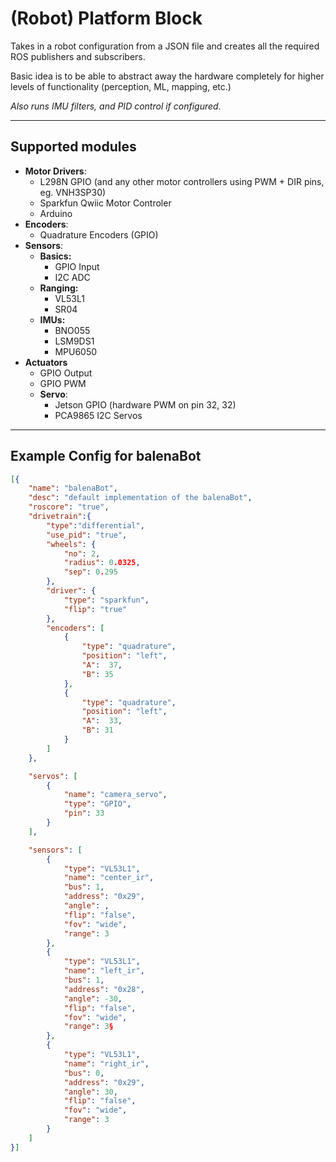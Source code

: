 # (Robot) Platform Block 

Takes in a robot configuration from a JSON file and creates all the required ROS publishers and subscribers.

Basic idea is to be able to abstract away the hardware completely for higher levels of functionality (perception, ML, mapping, etc.)

*Also runs IMU filters, and PID control if configured.*

---
## Supported modules
* **Motor Drivers**: 
    * L298N GPIO (and any other motor controllers using PWM + DIR pins, eg. VNH3SP30)
    * Sparkfun Qwiic Motor Controler
    * Arduino 
* **Encoders**: 
    * Quadrature Encoders (GPIO)
* **Sensors**: 
    * **Basics:**
        * GPIO Input 
        * I2C ADC 
    * **Ranging:**
        * VL53L1
        * SR04
    * **IMUs:**
        * BNO055
        * LSM9DS1
        * MPU6050
* **Actuators**
    * GPIO Output 
    * GPIO PWM 
    * **Servo**:
        * Jetson GPIO (hardware PWM on pin 32, 32)
        * PCA9865 I2C Servos

---
## Example Config for balenaBot
``` json
[{
    "name": "balenaBot", 
    "desc": "default implementation of the balenaBot",
    "roscore": "true",
    "drivetrain":{
        "type":"differential",
        "use_pid": "true",
        "wheels": {
            "no": 2, 
            "radius": 0.0325, 
            "sep": 0.295
        },
        "driver": {
            "type": "sparkfun",
            "flip": "true"
        }, 
        "encoders": [
            { 
                "type": "quadrature",
                "position": "left",
                "A":  37, 
                "B": 35
            }, 
            { 
                "type": "quadrature",
                "position": "left",
                "A":  33, 
                "B": 31
            }
        ]
    },

    "servos": [
        {
            "name": "camera_servo",
            "type": "GPIO",
            "pin": 33
        }
    ],

    "sensors": [
        {
            "type": "VL53L1",
            "name": "center_ir",
            "bus": 1, 
            "address": "0x29",
            "angle": , 
            "flip": "false",
            "fov": "wide",
            "range": 3
        }, 
        {
            "type": "VL53L1",
            "name": "left_ir",
            "bus": 1, 
            "address": "0x28",
            "angle": -30, 
            "flip": "false",
            "fov": "wide",
            "range": 3§
        }, 
        {
            "type": "VL53L1",
            "name": "right_ir",
            "bus": 0, 
            "address": "0x29",
            "angle": 30, 
            "flip": "false",
            "fov": "wide",
            "range": 3
        }
    ]
}]
```
